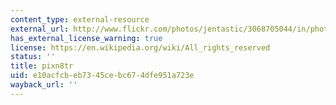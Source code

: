 ```yaml
---
content_type: external-resource
external_url: http://www.flickr.com/photos/jentastic/3068705044/in/photostream/
has_external_license_warning: true
license: https://en.wikipedia.org/wiki/All_rights_reserved
status: ''
title: pixn8tr
uid: e10acfcb-eb73-45ce-bc67-4dfe951a723e
wayback_url: ''
---
```

